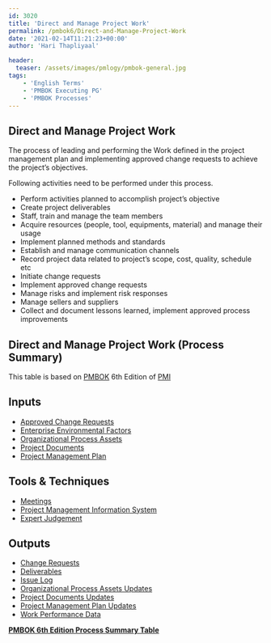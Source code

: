 ```yaml
---
id: 3020    
title: 'Direct and Manage Project Work'
permalink: /pmbok6/Direct-and-Manage-Project-Work
date: '2021-02-14T11:21:23+00:00'
author: 'Hari Thapliyaal'

header:
  teaser: /assets/images/pmlogy/pmbok-general.jpg
tags:
    - 'English Terms'
    - 'PMBOK Executing PG'
    - 'PMBOK Processes'
---
```


## Direct and Manage Project Work

The process of leading and performing the Work defined in the project management plan and implementing approved change requests to achieve the project’s objectives.

Following activities need to be performed under this process.

- Perform activities planned to accomplish project’s objective
- Create project deliverables
- Staff, train and manage the team members
- Acquire resources (people, tool, equipments, material) and manage their usage
- Implement planned methods and standards
- Establish and manage communication channels
- Record project data related to project’s scope, cost, quality, schedule etc
- Initiate change requests
- Implement approved change requests
- Manage risks and implement risk responses
- Manage sellers and suppliers
- Collect and document lessons learned, implement approved process improvements

## Direct and Manage Project Work (Process Summary)

This table is based on [PMBOK](https://www.pmi.org/pmbok-guide-standards) 6th Edition of [PMI](https://www.pmi.org/)

## **Inputs**

- [Approved Change Requests](/pmbok6/approved-change-requests)
- [Enterprise Environmental Factors](/pmbok6/enterprise-environmental-factors)
- [Organizational Process Assets](/pmbok6/organizational-process-assets)
- [Project Documents](/pmbok6/project-documents)
- [Project Management Plan](/pmbok6/project-management-plan)

## **Tools &amp; Techniques**

- [Meetings](/pmbok6/meetings)
- [Project Management Information System](/pmbok6/project-management-information-system)
- [Expert Judgement](/pmbok6/expert-judgement)

## **Outputs**

- [Change Requests](/pmbok6/change-requests)
- [Deliverables](/pmbok6/deliverables)
- [Issue Log](/pmbok6/issue-log)
- [Organizational Process Assets Updates](/pmbok6/organizational-process-assets-updates)
- [Project Documents Updates](/pmbok6/project-documents-updates)
- [Project Management Plan Updates](/pmbok6/project-management-plan-updates)
- [Work Performance Data](/pmbok6/work-performance-data)

**[PMBOK 6th Edition Process Summary Table](process-groups-and-processes-in-pmbok6/)**